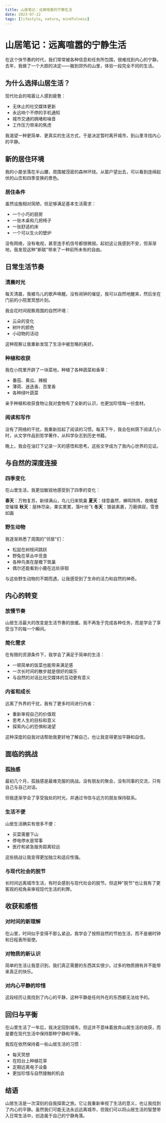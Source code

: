 ```yaml
---
title: 山居笔记：远离喧嚣的宁静生活
date: 2023-07-22
tags: [lifestyle, nature, mindfulness]
---
```


# 山居笔记：远离喧嚣的宁静生活

在这个快节奏的时代，我们常常被各种信息和任务所包围，很难找到内心的宁静。去年，我做了一个大胆的决定——搬到郊外的山里，体验一段完全不同的生活。

## 为什么选择山居生活？

现代社会的喧嚣让人感到疲惫：
- 无休止的社交媒体更新
- 永远响个不停的手机通知
- 城市交通的拥堵和噪音
- 工作压力带来的焦虑

我渴望一种更简单、更真实的生活方式，于是决定暂时离开城市，到山里寻找内心的平静。

## 新的居住环境

我的小屋坐落在半山腰，周围被茂密的森林环绕。从窗户望出去，可以看到连绵起伏的山峦和四季变换的景色。

### 居住条件

虽然设施相对简陋，但足够满足基本生活需求：
- 一个小巧的厨房
- 一张木桌和几把椅子
- 一张舒适的床
- 一个可以生火的壁炉

没有网络，没有电视，甚至连手机信号都很微弱。起初这让我感到不安，但渐渐地，我发现这种"断联"带来了一种前所未有的自由。

## 日常生活节奏

### 清晨时光

每天清晨，我被鸟儿的歌声唤醒。没有闹钟的催促，我可以自然地醒来，然后坐在门前的小院里冥想片刻。

我会花时间观察周围的自然环境：
- 云朵的变化
- 树叶的颜色
- 小动物的活动

这种观察让我重新发现了生活中被忽略的美好。

### 种植和收获

我在小院里开辟了一块菜地，种植了各种蔬菜和香草：
- 番茄、黄瓜、辣椒
- 薄荷、迷迭香、百里香
- 各种绿叶蔬菜

亲手种植和收获食物让我对食物有了全新的认识，也更加珍惜每一份食材。

### 阅读和写作

没有了网络的干扰，我重新拾起了阅读的习惯。每天下午，我会在树荫下阅读几小时，从文学作品到哲学著作，从科学杂志到历史书籍。

晚上，我会在油灯下记录一天的感悟和思考。这些文字成为了我内心世界的见证。

## 与自然的深度连接

### 四季变化

在山里生活，我更加敏锐地感受到了四季的变化：

**春天**：万物复苏，新绿满山，鸟儿归来筑巢
**夏天**：绿意盎然，蝉鸣阵阵，夜晚星空璀璨
**秋天**：层林尽染，果实累累，落叶纷飞
**冬天**：银装素裹，万籁俱寂，雪景如画

### 野生动物

我逐渐熟悉了周围的"邻居"们：
- 松鼠在树枝间跳跃
- 野兔在草丛中觅食
- 各种鸟类在屋檐下筑巢
- 偶尔还能看到小鹿在远处徘徊

与这些野生动物的不期而遇，让我感受到了生命的活力和自然的神奇。

## 内心的转变

### 放慢节奏

山居生活最大的改变是生活节奏的放缓。我不再急于完成各种任务，而是学会了享受当下的每一个瞬间。

### 简化需求

在有限的资源条件下，我学会了满足于简单的生活：
- 一顿简单的饭菜也能带来满足感
- 一次长时间的散步就是很好的娱乐
- 与自然的对话比社交媒体的互动更有意义

### 内省和成长

远离了外界的干扰，我有了更多时间进行内省：
- 重新审视自己的价值观
- 思考人生的目标和意义
- 探索内心的恐惧和渴望

这种深度的自我对话帮助我更好地了解自己，也让我变得更加平静和自信。

## 面临的挑战

### 孤独感

最初几个月，孤独感是最难克服的挑战。没有朋友的聚会，没有同事的交流，只有自己与自己对话。

但我逐渐学会了享受独处的时光，并通过书信与远方的朋友保持联系。

### 生活不便

山居生活确实有很多不便：
- 买菜需要下山
- 停电停水是常事
- 医疗和紧急服务距离较远

这些挑战让我变得更加独立和适应性强。

### 与现代社会的脱节

长时间远离城市生活，有时会感到与现代社会的脱节。但这种"脱节"也让我有了更客观的视角来审视现代生活的利弊。

## 收获和感悟

### 对时间的新理解

在山里，时间似乎变得不那么紧迫。我学会了按照自然的节拍生活，而不是被时钟和日程表所驱使。

### 对物质的新认识

简单的生活让我意识到，我们真正需要的东西其实很少。过多的物质拥有并不能带来真正的快乐。

### 对内心平静的珍惜

这段经历让我找到了内心的平静，这种平静是任何外在的东西都无法给予的。

## 回归与平衡

在山里生活了一年后，我决定回到城市。但这并不意味着放弃山居生活的收获，而是要在现代生活中保持那种宁静和平衡。

我现在依然保持着一些山居生活的习惯：
- 每天冥想
- 在阳台上种植花草
- 定期远离电子设备
- 更加珍惜与自然接触的机会

## 结语

山居生活是一次深刻的自我探索之旅。它让我重新审视了生活的意义，也让我找到了内心的平静。虽然我们可能无法永远远离城市，但我们可以将山居生活的智慧带入日常生活中，创造属于自己的宁静角落。